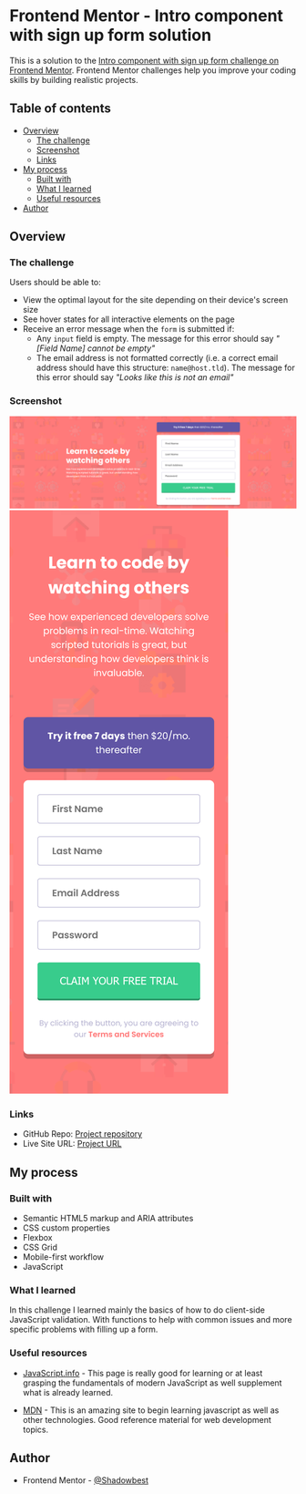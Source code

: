 # Frontend Mentor - Intro component with sign up form solution

This is a solution to the [Intro component with sign up form challenge on Frontend Mentor](https://www.frontendmentor.io/challenges/intro-component-with-signup-form-5cf91bd49edda32581d28fd1). Frontend Mentor challenges help you improve your coding skills by building realistic projects. 

## Table of contents

- [Overview](#overview)
  - [The challenge](#the-challenge)
  - [Screenshot](#screenshot)
  - [Links](#links)
- [My process](#my-process)
  - [Built with](#built-with)
  - [What I learned](#what-i-learned)
  - [Useful resources](#useful-resources)
- [Author](#author)

## Overview

### The challenge

Users should be able to:

- View the optimal layout for the site depending on their device's screen size
- See hover states for all interactive elements on the page
- Receive an error message when the `form` is submitted if:
  - Any `input` field is empty. The message for this error should say *"[Field Name] cannot be empty"*
  - The email address is not formatted correctly (i.e. a correct email address should have this structure: `name@host.tld`). The message for this error should say *"Looks like this is not an email"*

### Screenshot

![Desktop preview](./screenshot.png)
![Mobile preview](./screenshot-mobile.png)


### Links

- GitHub Repo: [Project repository](https://github.com/Shadowbest/intro-with-sign-up-form)
- Live Site URL: [Project URL](https://shadowbest.github.io/intro-with-sign-up-form/)

## My process

### Built with

- Semantic HTML5 markup and ARIA attributes
- CSS custom properties
- Flexbox
- CSS Grid
- Mobile-first workflow
- JavaScript

### What I learned

In this challenge I learned mainly the basics of how to do client-side JavaScript validation. With functions to help with common issues and more specific problems with filling up a form.

### Useful resources

- [JavaScript.info](https://javascript.info) - This page is really good for learning or at least grasping the fundamentals of modern JavaScript as well supplement what is already learned.

- [MDN](https://developer.mozilla.org/en-US/docs/Web/JavaScript) - This is an amazing site to begin learning javascript as well as other technologies. Good reference material for web development topics.


## Author

- Frontend Mentor - [@Shadowbest](https://www.frontendmentor.io/profile/Shadowbest)
